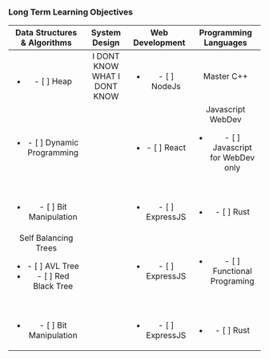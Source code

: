 ### Long Term Learning Objectives


| Data Structures & Algorithms|System Design|Web Development|Programming Languages
| :-------------: |:-------------:| :-----:| :-----:|
| <br><ul><li>- [ ] Heap</li></ul>   | I DONT KNOW WHAT I DONT KNOW | <br><ul><li>- [ ] NodeJs</li></ul> | Master C++      |
| <br><ul><li>- [ ] Dynamic Programming</li></ul>|  |<br><ul><li>- [ ] React</li></ul> |Javascript WebDev<br><ul><li>- [ ] Javascript for WebDev only</li></ul>|
| <br><ul><li>- [ ] Bit Manipulation</li></ul>|  |<br><ul><li>- [ ] ExpressJS</li></ul> |<br><ul><li>- [ ] Rust</li></ul>|
| Self Balancing Trees<br><ul><li>- [ ] AVL Tree</li><li>- [ ] Red Black Tree</li></ul>|  |<br><ul><li>- [ ] ExpressJS</li></ul> |<br><ul><li>- [ ] Functional Programing</li></ul>|
| <br><ul><li>- [ ] Bit Manipulation</li></ul>|  |<br><ul><li>- [ ] ExpressJS</li></ul> |<br><ul><li>- [ ] Rust</li></ul>|


<!--
**alelopezperez/alelopezperez** is a ✨ _special_ ✨ repository because its `README.md` (this file) appears on your GitHub profile.

Here are some ideas to get you started:

- 🔭 I’m currently working on ...
- 🌱 I’m currently learning ...
- 👯 I’m looking to collaborate on ...
- 🤔 I’m looking for help with ...
- 💬 Ask me about ...
- 📫 How to reach me: ...
- 😄 Pronouns: ...
- ⚡ Fun fact: ...
-->

